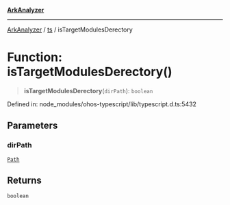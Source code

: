 [**ArkAnalyzer**](../../../../README.md)

***

[ArkAnalyzer](../../../../globals.md) / [ts](../README.md) / isTargetModulesDerectory

# Function: isTargetModulesDerectory()

> **isTargetModulesDerectory**(`dirPath`): `boolean`

Defined in: node\_modules/ohos-typescript/lib/typescript.d.ts:5432

## Parameters

### dirPath

[`Path`](../type-aliases/Path.md)

## Returns

`boolean`
